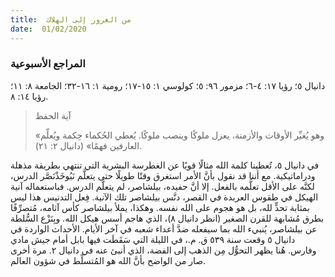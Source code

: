 ```yaml
---
title:  من الغرور إلى الهلاك
date:  01/02/2020
---
```


### المراجع الأسبوعية
دانيال ٥؛ رؤيا ١٧: ٤-٦؛ مزمور ٩٦: ٥؛ كولوسي ١: ١٥-١٧؛ رومية ١: ١٦-٣٢؛ الجامعة ٨: ١١؛ رؤيا ١٤: ٨.

> <p>آية الحفظ</p>
> «وهو يُغيِّر الأوقات والأزمنة، يعزل ملوكًا وينصب ملوكًا. يُعطي الحُكماء حِكمة ويُعلِّم العارفين فهمًا» (دانيال ٢: ٢١).

في دانيال ٥، تُعطينا كلمة الله مثالًا قويًا عن الغطرسة البشرية التي تنتهي بطريقة مذهلة ودراماتيكية. مع أننا قد نقول بأنَّ الأمر استغرق وقتًا طويلًا حتى يتعلَّم نَبُوخَذْنَصَّر الدرس، لكنَّه على الأقل تعلَّمه بالفعل. إلا أنَّ حفيده، بيلشاصر، لم يتعلَّم الدرس. فباستعماله آنية الهيكل في طقوس العربدة في القصر، دنَّس بيلشاصر تلك الآنية. فِعل التدنيس هذا ليس بمثابة تحدٍّ لله، بل هو هجوم على الله نفسه. وهكذا، يملأ بيلشاصر كأس آثامه، مُتصرِّفًا بطرق مُشابهة للقرن الصغير (انظر دانيال ٨)، الذي هاجم أسس هيكل الله. وبِنَزْع السُّلطة عن بيلشاصر، يُنبيء الله بما سيفعله ضدَّ أعداء شعبه في آخر الأيام. الأحداث الواردة في دانيال ٥ وقعت سنة ٥٣٩ ق. م.، في الليلة التي سَقَطَت فيها بابل أمام جيش مادي وفارس. هُنا يظهر التحوُّل مِن الذهب إلى الفضة، الذي أنبئ عنه في دانيال ٢. مرة أخرى صار من الواضح بأنَّ الله هو المُتسلِّط في شؤون العالم.